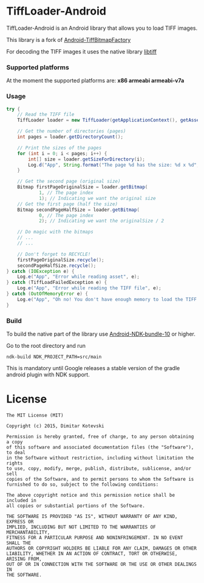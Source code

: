 # TiffLoader-Android
TiffLoader-Android is an Android library that allows you to load TIFF images.

This library is a fork of [Android-TiffBitmapFactory](https://github.com/Beyka/Android-TiffBitmapFactory)

For decoding the TIFF images it uses the native library [libtiff](https://github.com/dumganhar/libtiff)

### Supported platforms

At the moment the supported platforms are: **x86 armeabi armeabi-v7a**

### Usage
```Java
try {
    // Read the TIFF file
    TiffLoader loader = new TiffLoader(getApplicationContext(), getAssets().open("test.tif"));

    // Get the number of directories (pages)
    int pages = loader.getDirectoryCount();

    // Print the sizes of the pages
    for (int i = 0; i < pages; i++) {
        int[] size = loader.getSizeForDirectory(i);
        Log.d("App", String.format("The page %d has the size: %d x %d", i, size[0], size[1]));
    }

    // Get the second page (original size)
    Bitmap firstPageOriginalSize = loader.getBitmap(
            1, // The page index
            1); // Indicating we want the original size
    // Get the first page (half the size)
    Bitmap secondPageHalfSize = loader.getBitmap(
            0, // The page index
            2); // Indicating we want the originalSize / 2

    // Do magic with the bitmaps
    // ...
    // ...

    // Don't forget to RECYCLE!
    firstPageOriginalSize.recycle();
    secondPageHalfSize.recycle();
} catch (IOException e) {
    Log.e("App", "Error while reading asset", e);
} catch (TiffLoadFailedException e) {
    Log.e("App", "Error while reading the TIFF file", e);
} catch (OutOfMemoryError e) {
    Log.e("App", "Oh no! You don't have enough memory to load the TIFF page!", e);
}
```

### Build
To build the native part of the library use [Android-NDK-bundle-10](https://developer.android.com/tools/sdk/ndk/index.html) or higher.

Go to the root directory and run
```
ndk-build NDK_PROJECT_PATH=src/main
```

This is mandatory until Google releases a stable version of the gradle android plugin with NDK support.


License
=======

    The MIT License (MIT)

    Copyright (c) 2015, Dimitar Kotevski

    Permission is hereby granted, free of charge, to any person obtaining a copy
    of this software and associated documentation files (the "Software"), to deal
    in the Software without restriction, including without limitation the rights
    to use, copy, modify, merge, publish, distribute, sublicense, and/or sell
    copies of the Software, and to permit persons to whom the Software is
    furnished to do so, subject to the following conditions:

    The above copyright notice and this permission notice shall be included in
    all copies or substantial portions of the Software.

    THE SOFTWARE IS PROVIDED "AS IS", WITHOUT WARRANTY OF ANY KIND, EXPRESS OR
    IMPLIED, INCLUDING BUT NOT LIMITED TO THE WARRANTIES OF MERCHANTABILITY,
    FITNESS FOR A PARTICULAR PURPOSE AND NONINFRINGEMENT. IN NO EVENT SHALL THE
    AUTHORS OR COPYRIGHT HOLDERS BE LIABLE FOR ANY CLAIM, DAMAGES OR OTHER
    LIABILITY, WHETHER IN AN ACTION OF CONTRACT, TORT OR OTHERWISE, ARISING FROM,
    OUT OF OR IN CONNECTION WITH THE SOFTWARE OR THE USE OR OTHER DEALINGS IN
    THE SOFTWARE.